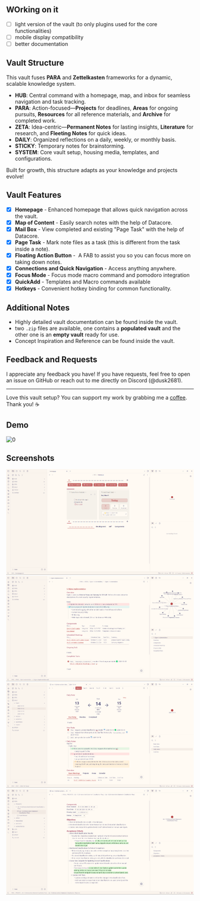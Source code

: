 ## WOrking on it
- [ ] light version of the vault (to only plugins used for the core functionalities)
- [ ] mobile display compatibility
- [ ] better documentation

## Vault Structure
This vault fuses **PARA** and **Zettelkasten** frameworks for a dynamic, scalable knowledge system.
- **HUB**: Central command with a homepage, map, and inbox for seamless navigation and task tracking.
- **PARA**: Action-focused—**Projects** for deadlines, **Areas** for ongoing pursuits, **Resources** for all reference materials, and **Archive** for completed work.
- **ZETA**: Idea-centric—**Permanent Notes** for lasting insights, **Literature** for research, and **Fleeting Notes** for quick ideas.
- **DAILY**: Organized reflections on a daily, weekly, or monthly basis.
- **STICKY**: Temporary notes for brainstorming.
- **SYSTEM**: Core vault setup, housing media, templates, and configurations.

Built for growth, this structure adapts as your knowledge and projects evolve!
## Vault Features
- [x] **Homepage** - Enhanced homepage that allows quick navigation across the vault.
- [x] **Map of Content** - Easily search notes with the help of Datacore.
- [x] **Mail Box** - View completed and existing "Page Task" with the help of Datacore.
- [x] **Page Task** - Mark note files as a task (this is different from the task inside a note).
- [x] **Floating Action Button** -  A FAB to assist you so you can focus more on taking down notes.
- [x] **Connections and Quick Navigation** - Access anything anywhere.
- [x] **Focus Mode** - Focus mode macro command and pomodoro integration
- [x] **QuickAdd** - Templates and Macro commands available
- [x] **Hotkeys** - Convenient hotkey binding for common functionality.
## Additional Notes
- Highly detailed vault documentation can be found inside the vault.
- two `.zip` files are available, one contains a **populated vault** and the other one is an **empty vault** ready for use.
- Concept Inspiration and Reference can be found inside the vault.
## Feedback and Requests
I appreciate any feedback you have! If you have requests, feel free to open an issue on GitHub or reach out to me directly on Discord (@dusk2681).

---

Love this vault setup? You can support my work by grabbing me a [coffee](https://buymeacoffee.com/dusk_was_here). Thank you! ☕️

## Demo
![0](Media/demo.gif)
## Screenshots
![1](Media/1.png)
![2](Media/2.png)
![3](Media/3.png)
![4](Media/4.png)
